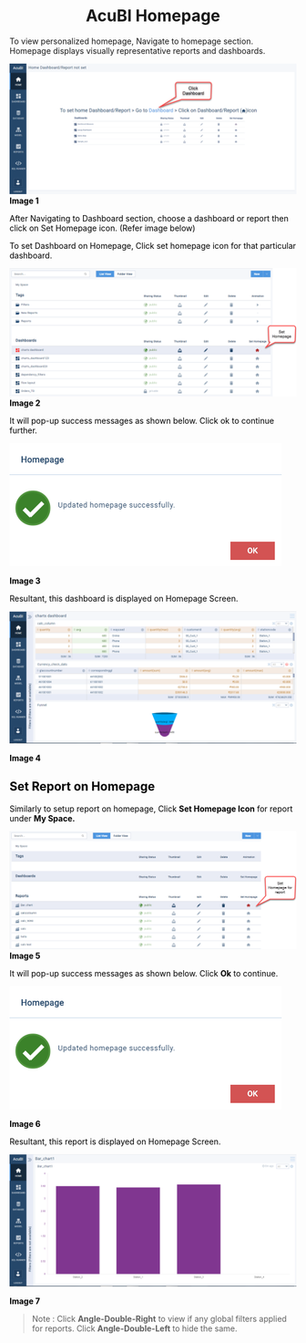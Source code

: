 


<center><h1>AcuBI Homepage</h1></center>

To view personalized homepage, Navigate to homepage section. Homepage displays visually representative reports and dashboards.

![enter image description here](https://raw.githubusercontent.com/sv18042016/fp1/d3e23c9c44e29362626d80c69176c75a5f76f9d9/images/New_version5/TD_Homepage_1.png)
<b><font color = "Black"> Image 1</b>

After Navigating to Dashboard section, choose a dashboard or report then click on Set Homepage icon.  (Refer image below)

To set Dashboard on Homepage, Click set homepage icon for that particular dashboard.

![enter image description here](https://raw.githubusercontent.com/sv18042016/fp1/424a0aedf69fac574dc72750fd54b013f89c804f/images/New_version5/ud_homepage_image1.png)
<b><font color = "Black"> Image 2</b>

It will pop-up success messages as shown below. Click ok to continue further.

![enter image description here](https://raw.githubusercontent.com/sv18042016/fp1/ed50074f9ff74061c21e0abef3c27ee5fd2d9c1c/images/New_version5/TD_Homepage_5.png)

<b><font color = "Black"> Image 3 </b>

Resultant, this dashboard is displayed on Homepage Screen.

![enter image description here](https://raw.githubusercontent.com/sv18042016/fp1/a0e13824db254398a4b3813e7010d0d5d5f443d4/images/New_version5/ud_homepage_image2.png)

<b><font color = "Black"> Image 4 </b>

## Set Report on Homepage

Similarly to setup report on homepage, Click <b>Set Homepage Icon</b> for report under <b> My Space. </b>

![enter image description here](https://raw.githubusercontent.com/sv18042016/fp1/94ecae720bc0b4aa7cc88429a389d06ec03538f5/images/New_version5/ud_homepage_image3.png)
<b><font color = "Black"> Image 5 </b>

It will pop-up success messages as shown below. Click <b>Ok</b> to continue.

![enter image description here](https://raw.githubusercontent.com/sv18042016/fp1/ed50074f9ff74061c21e0abef3c27ee5fd2d9c1c/images/New_version5/TD_Homepage_5.png)

<b><font color = "Black"> Image 6 </b>

Resultant, this report is displayed on Homepage Screen.

![enter image description here](https://raw.githubusercontent.com/sv18042016/fp1/a0e13824db254398a4b3813e7010d0d5d5f443d4/images/New_version5/ud_homepage_image4.png)

<b><font color = "Black"> Image 7 </b>

> Note :  Click <b>Angle-Double-Right</b> to view if any global filters applied for reports.  Click <b>Angle-Double-Left</b> to hide the same.

<!--stackedit_data:
eyJoaXN0b3J5IjpbNTI1Mzg2MTc2LC05ODM5NDk4ODgsLTIwND
A5NDAyNCwtMjExMjk3MzU1MSwtMjAyNjA5ODQyMiwtOTM3Mzc0
NjE1LC0xNjkwNjMzODgzLDExNDY2OTI5MTksMTY5MTMzOTA2My
wxODYyNjU4Njc2LDIwNDAxMjg0MzUsMTc5MjMwODA5NSwtMTE5
NDM0NjQzM119
-->